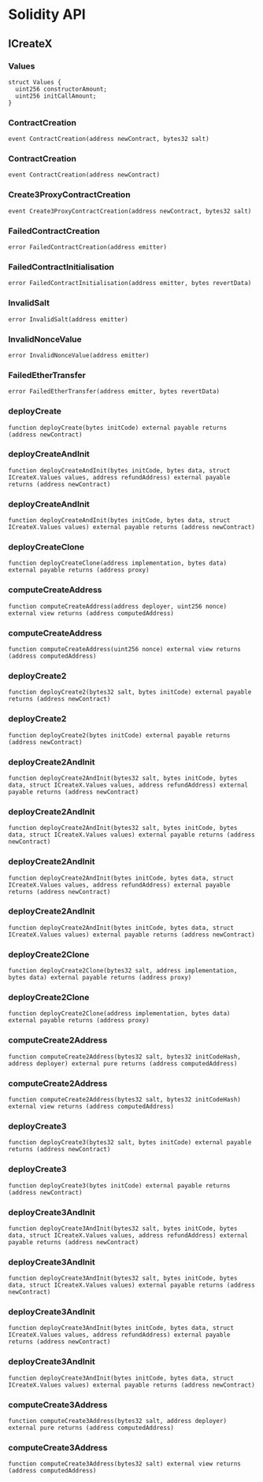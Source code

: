 # Solidity API

## ICreateX

### Values

```solidity
struct Values {
  uint256 constructorAmount;
  uint256 initCallAmount;
}
```

### ContractCreation

```solidity
event ContractCreation(address newContract, bytes32 salt)
```

### ContractCreation

```solidity
event ContractCreation(address newContract)
```

### Create3ProxyContractCreation

```solidity
event Create3ProxyContractCreation(address newContract, bytes32 salt)
```

### FailedContractCreation

```solidity
error FailedContractCreation(address emitter)
```

### FailedContractInitialisation

```solidity
error FailedContractInitialisation(address emitter, bytes revertData)
```

### InvalidSalt

```solidity
error InvalidSalt(address emitter)
```

### InvalidNonceValue

```solidity
error InvalidNonceValue(address emitter)
```

### FailedEtherTransfer

```solidity
error FailedEtherTransfer(address emitter, bytes revertData)
```

### deployCreate

```solidity
function deployCreate(bytes initCode) external payable returns (address newContract)
```

### deployCreateAndInit

```solidity
function deployCreateAndInit(bytes initCode, bytes data, struct ICreateX.Values values, address refundAddress) external payable returns (address newContract)
```

### deployCreateAndInit

```solidity
function deployCreateAndInit(bytes initCode, bytes data, struct ICreateX.Values values) external payable returns (address newContract)
```

### deployCreateClone

```solidity
function deployCreateClone(address implementation, bytes data) external payable returns (address proxy)
```

### computeCreateAddress

```solidity
function computeCreateAddress(address deployer, uint256 nonce) external view returns (address computedAddress)
```

### computeCreateAddress

```solidity
function computeCreateAddress(uint256 nonce) external view returns (address computedAddress)
```

### deployCreate2

```solidity
function deployCreate2(bytes32 salt, bytes initCode) external payable returns (address newContract)
```

### deployCreate2

```solidity
function deployCreate2(bytes initCode) external payable returns (address newContract)
```

### deployCreate2AndInit

```solidity
function deployCreate2AndInit(bytes32 salt, bytes initCode, bytes data, struct ICreateX.Values values, address refundAddress) external payable returns (address newContract)
```

### deployCreate2AndInit

```solidity
function deployCreate2AndInit(bytes32 salt, bytes initCode, bytes data, struct ICreateX.Values values) external payable returns (address newContract)
```

### deployCreate2AndInit

```solidity
function deployCreate2AndInit(bytes initCode, bytes data, struct ICreateX.Values values, address refundAddress) external payable returns (address newContract)
```

### deployCreate2AndInit

```solidity
function deployCreate2AndInit(bytes initCode, bytes data, struct ICreateX.Values values) external payable returns (address newContract)
```

### deployCreate2Clone

```solidity
function deployCreate2Clone(bytes32 salt, address implementation, bytes data) external payable returns (address proxy)
```

### deployCreate2Clone

```solidity
function deployCreate2Clone(address implementation, bytes data) external payable returns (address proxy)
```

### computeCreate2Address

```solidity
function computeCreate2Address(bytes32 salt, bytes32 initCodeHash, address deployer) external pure returns (address computedAddress)
```

### computeCreate2Address

```solidity
function computeCreate2Address(bytes32 salt, bytes32 initCodeHash) external view returns (address computedAddress)
```

### deployCreate3

```solidity
function deployCreate3(bytes32 salt, bytes initCode) external payable returns (address newContract)
```

### deployCreate3

```solidity
function deployCreate3(bytes initCode) external payable returns (address newContract)
```

### deployCreate3AndInit

```solidity
function deployCreate3AndInit(bytes32 salt, bytes initCode, bytes data, struct ICreateX.Values values, address refundAddress) external payable returns (address newContract)
```

### deployCreate3AndInit

```solidity
function deployCreate3AndInit(bytes32 salt, bytes initCode, bytes data, struct ICreateX.Values values) external payable returns (address newContract)
```

### deployCreate3AndInit

```solidity
function deployCreate3AndInit(bytes initCode, bytes data, struct ICreateX.Values values, address refundAddress) external payable returns (address newContract)
```

### deployCreate3AndInit

```solidity
function deployCreate3AndInit(bytes initCode, bytes data, struct ICreateX.Values values) external payable returns (address newContract)
```

### computeCreate3Address

```solidity
function computeCreate3Address(bytes32 salt, address deployer) external pure returns (address computedAddress)
```

### computeCreate3Address

```solidity
function computeCreate3Address(bytes32 salt) external view returns (address computedAddress)
```

